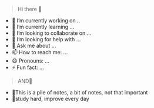 > Hi there 👋
- 🔭 I’m currently working on ..
- 🌱 I’m currently learning  ...
- 👯 I’m looking to collaborate on ...
- 🤔 I’m looking for help with ...
- 💬 Ask me about ...
- 📫 How to reach me: ...
- 😄 Pronouns: ...
- ⚡ Fun fact: ...


> AND🎯

- 🦄This is a pile of notes, a bit of notes, not that important
- 👔study hard, improve every day

